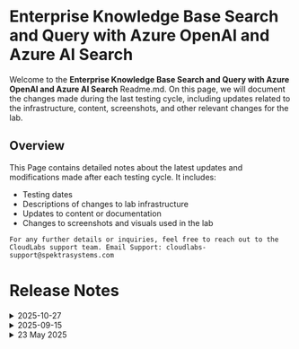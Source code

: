 # Enterprise Knowledge Base Search and Query with Azure OpenAI and Azure AI Search

Welcome to the **Enterprise Knowledge Base Search and Query with Azure OpenAI and Azure AI Search** Readme.md. On this page, we will document the changes made during the last testing cycle, including updates related to the infrastructure, content, screenshots, and other relevant changes for the lab.

## Overview

This Page contains detailed notes about the latest updates and modifications made after each testing cycle. It includes:

- Testing dates
- Descriptions of changes to lab infrastructure
- Updates to content or documentation
- Changes to screenshots and visuals used in the lab

`For any further details or inquiries, feel free to reach out to the CloudLabs support team. Email Support: cloudlabs-support@spektrasystems.com`

# Release Notes

<details>
  <summary>2025-10-27</summary>

## Release Date: 2025-10-27

### Summary of Changes

Minor updates, including clearer UI screenshots and refined instructions for improved clarity and accuracy.   

### Infrastructure Changes

N/A

### Content Changes

N/A

### Screenshot Updates

- **Minor updates**: 

    - **Updated UI Screenshots**: Replaced screenshots to match the latest user interface.

### Testing Notes

- **Testing Date**: 2025-10-27

### Testing Scope 

- Performed end to end lab testing, and all validations were successful. Updated the lab guide for better clarity.

---
</details>

<details>
  <summary>2025-09-15</summary>

## Release Date: 2025-09-15

### Summary of Changes

Minor updates, including clearer UI screenshots and refined instructions for improved clarity and accuracy.   

### Infrastructure Changes

N/A

### Content Changes

N/A

### Screenshot Updates

- **Minor updates**: 

    - **Updated UI Screenshots**: Replaced screenshots to match the latest user interface.
    
### Testing Notes

- **Testing Date**: 2025-09-15

### Testing Scope 

- Performed end to end lab testing, and all validations were successful. Updated the lab guide for better clarity.

---
</details>

<details>
  <summary>23 May 2025</summary>

## Infrastructure Changes

NA

## Content Changes

- **Change**:

    1. Updated the lab guide according to the UI changes in the Azure AI foundry portal, with the Rebranding of Azure OpenAI Studio to AI foundry
    2. Updated the template that is being within the lab with new deployment names of the GPT models.
  
## Screenshot Updates

- **Change**: 

    1. Screenshots have been updated as per new UI changes and updated instructions
    2. Getting started page has been updated as per the new UI changes in the CloudLabs

## Testing Notes

- **Testing Date**: 2025-05-22

---
</details>
